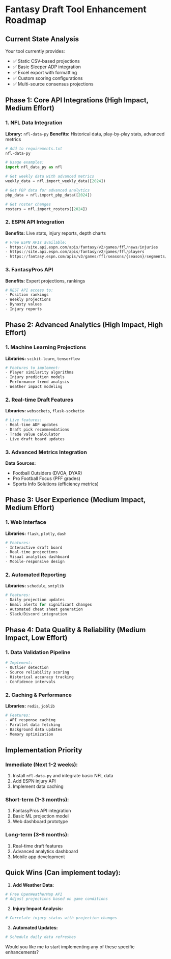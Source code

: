 # Fantasy Draft Tool Enhancement Roadmap

## Current State Analysis

Your tool currently provides:

- ✅ Static CSV-based projections
- ✅ Basic Sleeper ADP integration
- ✅ Excel export with formatting
- ✅ Custom scoring configurations
- ✅ Multi-source consensus projections

## Phase 1: Core API Integrations (High Impact, Medium Effort)

### 1. NFL Data Integration

**Library:** `nfl-data-py`
**Benefits:** Historical data, play-by-play stats, advanced metrics

```python
# Add to requirements.txt
nfl-data-py

# Usage examples:
import nfl_data_py as nfl

# Get weekly data with advanced metrics
weekly_data = nfl.import_weekly_data([2024])

# Get PBP data for advanced analytics
pbp_data = nfl.import_pbp_data([2024])

# Get roster changes
rosters = nfl.import_rosters([2024])
```

### 2. ESPN API Integration

**Benefits:** Live stats, injury reports, depth charts

```python
# Free ESPN APIs available:
- https://site.api.espn.com/apis/fantasy/v2/games/ffl/news/injuries
- https://site.api.espn.com/apis/fantasy/v2/games/ffl/players
- https://fantasy.espn.com/apis/v3/games/ffl/seasons/{season}/segments/0/leagues
```

### 3. FantasyPros API

**Benefits:** Expert projections, rankings

```python
# REST API access to:
- Position rankings
- Weekly projections
- Dynasty values
- Injury reports
```

## Phase 2: Advanced Analytics (High Impact, High Effort)

### 1. Machine Learning Projections

**Libraries:** `scikit-learn`, `tensorflow`

```python
# Features to implement:
- Player similarity algorithms
- Injury prediction models
- Performance trend analysis
- Weather impact modeling
```

### 2. Real-time Draft Features

**Libraries:** `websockets`, `flask-socketio`

```python
# Live features:
- Real-time ADP updates
- Draft pick recommendations
- Trade value calculator
- Live draft board updates
```

### 3. Advanced Metrics Integration

**Data Sources:**

- Football Outsiders (DVOA, DYAR)
- Pro Football Focus (PFF grades)
- Sports Info Solutions (efficiency metrics)

## Phase 3: User Experience (Medium Impact, Medium Effort)

### 1. Web Interface

**Libraries:** `flask`, `plotly`, `dash`

```python
# Features:
- Interactive draft board
- Real-time projections
- Visual analytics dashboard
- Mobile-responsive design
```

### 2. Automated Reporting

**Libraries:** `schedule`, `smtplib`

```python
# Features:
- Daily projection updates
- Email alerts for significant changes
- Automated cheat sheet generation
- Slack/Discord integration
```

## Phase 4: Data Quality & Reliability (Medium Impact, Low Effort)

### 1. Data Validation Pipeline

```python
# Implement:
- Outlier detection
- Source reliability scoring
- Historical accuracy tracking
- Confidence intervals
```

### 2. Caching & Performance

**Libraries:** `redis`, `joblib`

```python
# Features:
- API response caching
- Parallel data fetching
- Background data updates
- Memory optimization
```

## Implementation Priority

### Immediate (Next 1-2 weeks):

1. Install `nfl-data-py` and integrate basic NFL data
2. Add ESPN injury API
3. Implement data caching

### Short-term (1-3 months):

1. FantasyPros API integration
2. Basic ML projection model
3. Web dashboard prototype

### Long-term (3-6 months):

1. Real-time draft features
2. Advanced analytics dashboard
3. Mobile app development

## Quick Wins (Can implement today):

1. **Add Weather Data:**

```python
# Free OpenWeatherMap API
# Adjust projections based on game conditions
```

2. **Injury Impact Analysis:**

```python
# Correlate injury status with projection changes
```

3. **Automated Updates:**

```python
# Schedule daily data refreshes
```

Would you like me to start implementing any of these specific enhancements?
